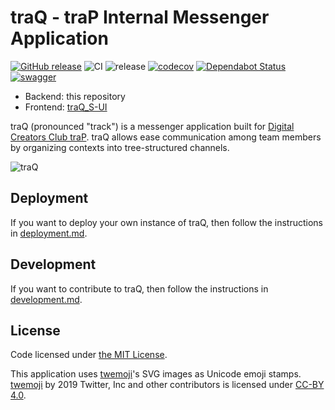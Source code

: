 # traQ - traP Internal Messenger Application

[![GitHub release](https://img.shields.io/github/release/traPtitech/traQ.svg)](https://GitHub.com/traPtitech/traQ/releases/)
![CI](https://github.com/traPtitech/traQ/workflows/CI/badge.svg)
![release](https://github.com/traPtitech/traQ/workflows/release/badge.svg)
[![codecov](https://codecov.io/gh/traPtitech/traQ/branch/master/graph/badge.svg)](https://codecov.io/gh/traPtitech/traQ)
[![Dependabot Status](https://api.dependabot.com/badges/status?host=github&repo=traPtitech/traQ)](https://dependabot.com)
[![swagger](https://img.shields.io/badge/swagger-docs-brightgreen)](https://apis.trap.jp/)

- Backend: this repository
- Frontend: [traQ_S-UI](https://github.com/traPtitech/traQ_S-UI)

traQ (pronounced "track") is a messenger application built for [Digital Creators Club traP](https://trap.jp).
traQ allows ease communication among team members by organizing contexts into tree-structured channels.

![traQ](https://user-images.githubusercontent.com/49056869/115141831-5a376980-a079-11eb-93c1-7016bc2097d0.png)

## Deployment

If you want to deploy your own instance of traQ, then follow the instructions in [deployment.md](./docs/deployment.md).

## Development

If you want to contribute to traQ, then follow the instructions in [development.md](./docs/development.md).

## License
Code licensed under [the MIT License](https://github.com/traPtitech/traQ/blob/master/LICENSE).

This application uses [twemoji](https://twemoji.twitter.com)'s SVG images as Unicode emoji stamps.
[twemoji](https://twemoji.twitter.com) by 2019 Twitter, Inc and other contributors is licensed under [CC-BY 4.0](https://creativecommons.org/licenses/by/4.0/). 
